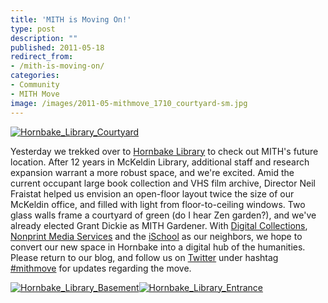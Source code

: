 ```yaml
---
title: 'MITH is Moving On!'
type: post
description: ""
published: 2011-05-18
redirect_from: 
- /mith-is-moving-on/
categories:
- Community
- MITH Move
image: /images/2011-05-mithmove_1710_courtyard-sm.jpg
---
```

[![](/images/2011-05-mithmove_1710_courtyard-sm.jpg "Hornbake_Library_Courtyard")](http://mith.umd.edu/wp-content/uploads/2011/05/mithmove_1710_courtyard.jpg)

Yesterday we trekked over to [Hornbake Library](http://www.lib.umd.edu/HBK/) to check out MITH's future location. After 12 years in McKeldin Library, additional staff and research expansion warrant a more robust space, and we're excited. Amid the current occupant large book collection and VHS film archive, Director Neil Fraistat helped us envision an open-floor layout twice the size of our McKeldin office, and filled with light from floor-to-ceiling windows. Two glass walls frame a courtyard of green (do I hear Zen garden?), and we've already elected Grant Dickie as MITH Gardener. With [Digital Collections](http://digital.lib.umd.edu/), [Nonprint Media Services](http://www.lib.umd.edu/nonprint) and the [iSchool](http://ischool.umd.edu/) as our neighbors, we hope to convert our new space in Hornbake into a digital hub of the humanities. Please return to our blog, and follow us on [Twitter](https://twitter.com/UMD_MITH) under hashtag [#mithmove](https://twitter.com/search?q=%23mithmove) for updates regarding the move.

[![](/images/2011-05-mithmove_1723_office-sm.jpg "Hornbake_Library_Basement")](http://mith.umd.edu/wp-content/uploads/2011/05/mithmove_1723_office.jpg)[![](/images/2011-05-mithmove_1750_library-sm.jpg "Hornbake_Library_Entrance")](http://mith.umd.edu/wp-content/uploads/2011/05/mithmove_1750_library.jpg)
